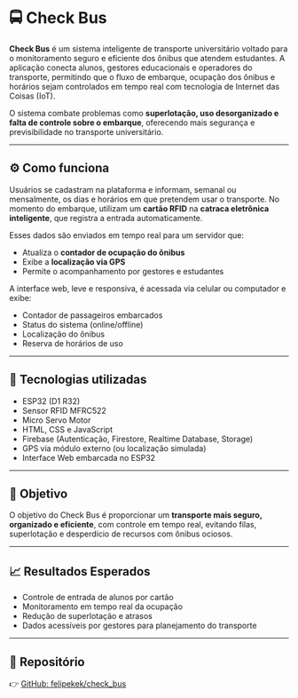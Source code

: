 # 🚍 Check Bus

**Check Bus** é um sistema inteligente de transporte universitário voltado para o monitoramento seguro e eficiente dos ônibus que atendem estudantes. A aplicação conecta alunos, gestores educacionais e operadores do transporte, permitindo que o fluxo de embarque, ocupação dos ônibus e horários sejam controlados em tempo real com tecnologia de Internet das Coisas (IoT).

O sistema combate problemas como **superlotação, uso desorganizado e falta de controle sobre o embarque**, oferecendo mais segurança e previsibilidade no transporte universitário.

---

## ⚙️ Como funciona

Usuários se cadastram na plataforma e informam, semanal ou mensalmente, os dias e horários em que pretendem usar o transporte. No momento do embarque, utilizam um **cartão RFID** na **catraca eletrônica inteligente**, que registra a entrada automaticamente.

Esses dados são enviados em tempo real para um servidor que:
- Atualiza o **contador de ocupação do ônibus**
- Exibe a **localização via GPS**
- Permite o acompanhamento por gestores e estudantes

A interface web, leve e responsiva, é acessada via celular ou computador e exibe:
- Contador de passageiros embarcados
- Status do sistema (online/offline)
- Localização do ônibus
- Reserva de horários de uso

---

## 🧠 Tecnologias utilizadas

- ESP32 (D1 R32)
- Sensor RFID MFRC522
- Micro Servo Motor
- HTML, CSS e JavaScript
- Firebase (Autenticação, Firestore, Realtime Database, Storage)
- GPS via módulo externo (ou localização simulada)
- Interface Web embarcada no ESP32

---

## 🎯 Objetivo

O objetivo do Check Bus é proporcionar um **transporte mais seguro, organizado e eficiente**, com controle em tempo real, evitando filas, superlotação e desperdício de recursos com ônibus ociosos.

---

## 📈 Resultados Esperados

- Controle de entrada de alunos por cartão
- Monitoramento em tempo real da ocupação
- Redução de superlotação e atrasos
- Dados acessíveis por gestores para planejamento do transporte

---

## 🔗 Repositório

👉 [GitHub: felipekek/check_bus](https://github.com/felipekek/check_bus.git)

